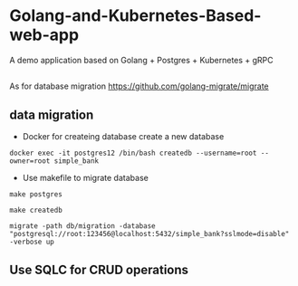 # Golang-and-Kubernetes-Based-web-app
A demo application based on 
Golang + 
Postgres + 
Kubernetes + 
gRPC



##
As for database migration
https://github.com/golang-migrate/migrate


## data migration

- Docker for createing database
create a new database
```
docker exec -it postgres12 /bin/bash createdb --username=root --owner=root simple_bank
```

- Use makefile to migrate database
```
make postgres
```

```
make createdb
```

```
migrate -path db/migration -database "postgresql://root:123456@localhost:5432/simple_bank?sslmode=disable" -verbose up
```



## Use SQLC for CRUD operations
